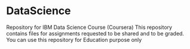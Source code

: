 # DataScience
Repository for IBM Data Science Course (Coursera)
This repository contains files for assignments requested to be shared 
and to be graded.
You can use this repository for Education purpose only
